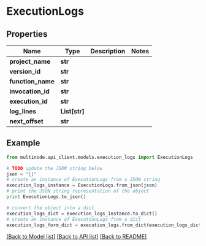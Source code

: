 # ExecutionLogs


## Properties
Name | Type | Description | Notes
------------ | ------------- | ------------- | -------------
**project_name** | **str** |  | 
**version_id** | **str** |  | 
**function_name** | **str** |  | 
**invocation_id** | **str** |  | 
**execution_id** | **str** |  | 
**log_lines** | **List[str]** |  | 
**next_offset** | **str** |  | 

## Example

```python
from multinode.api_client.models.execution_logs import ExecutionLogs

# TODO update the JSON string below
json = "{}"
# create an instance of ExecutionLogs from a JSON string
execution_logs_instance = ExecutionLogs.from_json(json)
# print the JSON string representation of the object
print ExecutionLogs.to_json()

# convert the object into a dict
execution_logs_dict = execution_logs_instance.to_dict()
# create an instance of ExecutionLogs from a dict
execution_logs_form_dict = execution_logs.from_dict(execution_logs_dict)
```
[[Back to Model list]](../README.md#documentation-for-models) [[Back to API list]](../README.md#documentation-for-api-endpoints) [[Back to README]](../README.md)


